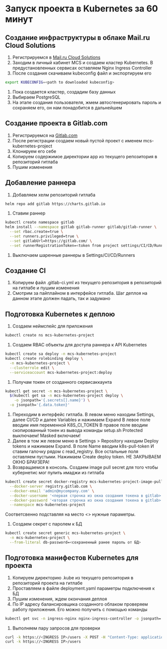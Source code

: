 # Запуск проекта в Kubernetes за 60 минут

## Создание инфраструктуры в облаке Mail.ru Cloud Solutions

1. Регистрируемся в [Mail.ru Cloud Solutions](https://mcs.mail.ru)
1. Заходим в личный кабинет MCS и создаем кластер Kubernetes.
В предустановленных сервисах оставляем Nginx Ingress Controller
1. После создания скачиваем kubeconfig файл и экспортируем его

```bash
export KUBECONFIG=<path to downloaded kubeconfig>
```

1. Пока создается кластер, создадим базу данных
  1. Выбираем PostgreSQL
  1. На этапе создания пользователя, жмем автосгенерировать пароль и сохраняем
  его, он нам понадобится в дальнейшем

## Создание проекта в Gitlab.com

1. Регистрируемся на [Gitlab.com](https://gitlab.com)
1. После регистрации создаем новый пустой проект с именем mcs-kubernetes-project
1. Клонируем его себе
1. Копируем содержимое директории app из текущего репозитория в репозиторий гитлаба
1. Пушим изменения

## Добавление раннера

1. Добавляем хелм репозиторий гитлаба

```bash
helm repo add gitlab https://charts.gitlab.io
```

1. Ставим раннер

```bash
kubectl create namespace gitlab
helm install --namespace gitlab gitlab-runner gitlab/gitlab-runner \
  --set rbac.create=true \
  --set runners.privileged=true \
  --set gitlabUrl=https://gitlab.com/ \
  --set runnerRegistrationToken=<token from project settings/CI/CD/Runners>
```

1. Выключаем шаренные раннеры в Settings/CI/CD/Runners

## Создание CI

1. Копируем файл .gitlab-ci.yml из текущего репозитория
в репозиторий на гитлабе и пушим изменения
1. Смотрим за пайплайном в интерфейсе гитлаба. Шаг деплоя на данном этапе
должен падать, так и задумано

## Подготовка Kubernetes к деплою

1. Создаем неймспейс для приложения

```bash
kubectl create ns mcs-kubernetes-project
```

1. Создаем RBAC объекты для доступа раннера к API Kubernetes

```bash
kubectl create sa deploy -n mcs-kubernetes-project
kubectl create rolebinding deploy \
  -n mcs-kubernetes-project \
  --clusterrole edit \
  --serviceaccount mcs-kubernetes-project:deploy
```

1. Получам токен от созданного сервисаккаунта

```bash
kubectl get secret -n mcs-kubernetes-project \
  $(kubectl get sa -n mcs-kubernetes-project deploy \
    -o jsonpath='{.secrets[].name}') \
  -o jsonpath='{.data.token}'
```

1. Переходим в интерфейс гитлаба. В левом меню находим Settings, далее CI/CD
и далее Variables и нажимаем Expand
В левое поле вводим имя переменной
K8S_CI_TOKEN
В правое поле вводим скопированный токен из вывода команды setup.sh
Protected выключаем!
Masked включаем!
1. Далее в том же левом меню в Settings > Repository находим Deploy tokens и нажимаем Expand.
В поле Name вводим
k8s-pull-token
И ставим галочку рядом с read_registry.
Все остальные поля оставляем пустыми.
Нажимаем Create deploy token.
НЕ ЗАКРЫВАЕМ ОКНО БРАУЗЕРА!
1. Возвращаемся в консоль.
Создаем image pull secret для того чтобы кубернетис мог пулить имаджи из гитлаба

```bash
kubectl create secret docker-registry mcs-kubernetes-project-image-pull \
  --docker-server registry.gitlab.com \
  --docker-email 'admin@mycompany.com' \
  --docker-username '<первая строчка из окна создания токена в gitlab>' \
  --docker-password '<вторая строчка из окна создания токена в gitlab>' \
  --namespace mcs-kubernetes-project
```

Соответсвенно подставляя на место <> нужные параметры.

1. Создаем секрет с паролем к БД

```bash
kubectl create secret generic mcs-kubernetes-project \
  -n mcs-kubernetes-project \
  --from-literal db-password=<сохраненный ранее пароль от БД>
```

## Подготовка манифестов Kubernetes для проекта

1. Копируем директорию .kube из текущего репозитория в репозиторий проекта на гитлабе
1. Проставляем в файле deployment.yaml параметры подключения к БД
1. Пушим изменения, ждем окончания деплоя
1. По IP адресу балансировщика созданного облаком проверяем работу приложения.
Его можно получить с помощью команды

```bash
kubectl get svc -n ingress-nginx nginx-ingress-controller -o jsonpath='{.status.loadBalancer.ingress[].ip}'
```

1. Выполняем пару запросов для проверки

```bash
curl -k https://<INGRESS IP>/users -X POST -H "Content-Type: application/json" --data '{"name":"test","location":"asdf","age":12}'
curl -k https://<INGRESS IP>/users
```
